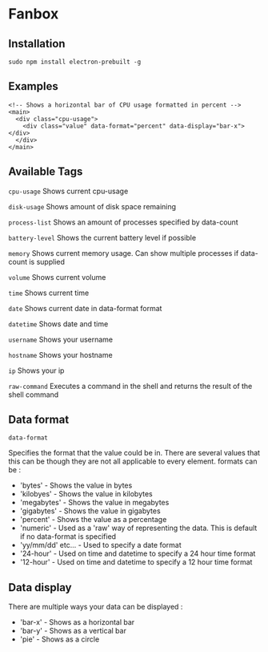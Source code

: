 # Fanbox

## Installation

```sudo npm install electron-prebuilt -g```


## Examples
```
<!-- Shows a horizontal bar of CPU usage formatted in percent -->
<main>
  <div class="cpu-usage">
    <div class="value" data-format="percent" data-display="bar-x"></div>
  </div>
</main>
```

## Available Tags


```cpu-usage```
Shows current cpu-usage

```disk-usage```
Shows amount of disk space remaining

```process-list```
Shows an amount of processes specified by data-count

```battery-level```
Shows the current battery level if possible

```memory```
Shows current memory usage. Can show multiple processes if data-count is supplied

```volume```
Shows current volume

```time```
Shows current time

```date```
Shows current date in data-format format

```datetime```
Shows date and time

```username```
Shows your username

```hostname```
Shows your hostname

```ip```
Shows your ip

```raw-command```
Executes a command in the shell and returns the result of the shell command


## Data format


```data-format```

Specifies the format that the value could be in. There are several values that this can be though they are
not all applicable to every element. formats can be :

- 'bytes'     - Shows the value in bytes
- 'kilobyes'  - Shows the value in kilobytes
- 'megabytes' - Shows the value in megabytes
- 'gigabytes' - Shows the value in gigabytes
- 'percent' - Shows the value as a percentage
- 'numeric' - Used as a 'raw' way of representing the data. This is default if no data-format is specified
- 'yy/mm/dd' etc... - Used to specify a date format
- '24-hour' - Used on time and datetime to specify a 24 hour time format
- '12-hour' - Used on time and datetime to specify a 12 hour time format

## Data display

There are multiple ways your data can be displayed :

- 'bar-x' - Shows as a horizontal bar
- 'bar-y' - Shows as a vertical bar
- 'pie'   - Shows as a circle

